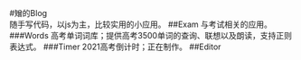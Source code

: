#矰的Blog  
随手写代码，以js为主，比较实用的小应用。
##Exam
与考试相关的应用。
###Words
高考单词词库；提供高考3500单词的查询、联想以及朗读，支持正则表达式。
###Timer
2021高考倒计时；正在制作。
##Editor